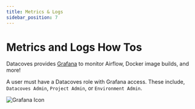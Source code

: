 ```yaml
---
title: Metrics & Logs
sidebar_position: 7
---
```

# Metrics and Logs How Tos

Datacoves provides [Grafana](/reference/datacoves/metrics-and-logs/grafana.md) to monitor Airflow, Docker image builds, and more! 

A user must have a Datacoves role with Grafana access. These include, `Datacoves Admin`, `Project Admin`, or `Environment Admin`. 

![Grafana Icon](assets/grafana-eye.jpg)
